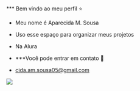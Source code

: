 *** Bem vindo ao meu perfil ⭐

 - Meu nome é Aparecida M. Sousa
 - Uso esse espaço para organizar meus projetos
 - Na Alura
   
 - ***Você pode entrar em contato 📧
  
 - cida.am.sousa05@gmail.com


  
![](https://tenor.com/pt-BR/view/aprobado-ok-dalepu-gif-13612404) 






